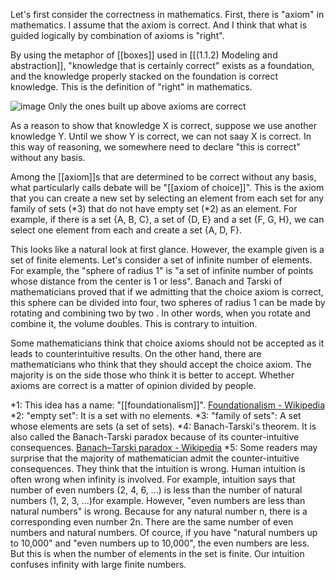 
Let's first consider the correctness in mathematics. First, there is "axiom" in mathematics. I assume that the axiom is correct. And I think that what is guided logically by combination of axioms is "right".

By using the metaphor of [[boxes]] used in [[(1.1.2) Modeling and abstraction]],  "knowledge that is certainly correct" exists as a foundation, and the knowledge properly stacked on the foundation is correct knowledge. This is the definition of "right" in mathematics.

![image](https://gyazo.com/34cede45c6c2ec2cf9ca18bab7542b92/thumb/1000)
Only the ones built up above axioms are correct

As a reason to show that knowledge X is correct, suppose we use another knowledge Y. Until we show Y is correct, we can not saay X is correct. In this way of reasoning, we somewhere need to declare "this is correct" without any basis.

Among the [[axiom]]s that are determined to be correct without any basis, what particularly calls debate will be "[[axiom of choice]]". This is the axiom that you can create a new set by selecting an element from each set for any family of sets (*3) that do not have empty set (*2) as an element. For example, if there is a set {A, B, C}, a set of {D, E} and a set {F, G, H}, we can select one element from each and create a set {A, D, F}.

This looks like a natural look at first glance. However, the example given is a set of finite elements. Let's consider a set of infinite number of elements. For example, the "sphere of radius 1" is "a set of infinite number of points whose distance from the center is 1 or less". Banach and Tarski of mathematicians proved that if we admitting that the choice axiom is correct, this sphere can be divided into four, two spheres of radius 1 can be made by rotating and combining two by two . In other words, when you rotate and combine it, the volume doubles. This is contrary to intuition.

Some mathematicians think that choice axioms should not be accepted as it leads to counterintuitive results. On the other hand, there are mathematicians who think that they should accept the choice axiom. The majority is on the side those who think it is better to accept. Whether axioms are correct is a matter of opinion divided by people.

*1: This idea has a name: "[[foundationalism]]". [Foundationalism - Wikipedia](https://en.wikipedia.org/wiki/Foundationalism)
*2: "empty set": It is a set with no elements.
*3: "family of sets":  A set whose elements are sets (a set of sets).
*4: Banach-Tarski's theorem. It is also called the Banach-Tarski paradox because of its counter-intuitive consequences. [Banach–Tarski paradox - Wikipedia](https://en.wikipedia.org/wiki/Banach–Tarski_paradox)
*5: Some readers may surprise that the majority of mathematician admit the counter-intuitive consequences. They think that the intuition is wrong. Human intuition is often wrong when infinity is involved.
For example, intuition says that number of even numbers (2, 4, 6, ...) is less than the number of natural numbers (1, 2, 3, ...)for example. However, "even numbers are less than natural numbers" is wrong. Because for any natural number n, there is a corresponding even number 2n. There are the same number of even numbers and natural numbers.
Of cource, if you have "natural numbers up to 10,000" and "even numbers up to 10,000", the even numbers are less. But this is when the number of elements in the set is finite. Our intuition confuses infinity with large finite numbers.
